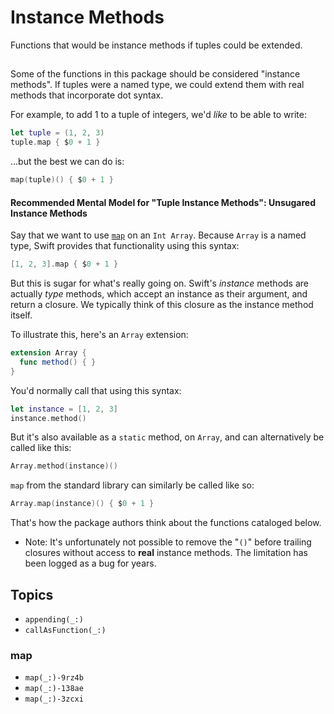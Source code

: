 # Instance Methods

Functions that would be instance methods if tuples could be extended.

## 

Some of the functions in this package should be considered "instance methods". If tuples were a named type, we could extend them with real methods that incorporate dot syntax.

For example, to add 1 to a tuple of integers, we'd *like* to be able to write:  

```swift
let tuple = (1, 2, 3)
tuple.map { $0 + 1 }
```

…but the best we can do is:

```swift
map(tuple)() { $0 + 1 }
```

#### Recommended Mental Model for "Tuple Instance Methods": Unsugared Instance Methods 

Say that we want to use [`map`](https://developer.apple.com/documentation/swift/collection/map(_:)) on an `Int Array`. Because `Array` is a named type, Swift provides that functionality using this syntax: 

```swift
[1, 2, 3].map { $0 + 1 }
```

But this is sugar for what's really going on. Swift's *instance* methods are actually *type* methods, which accept an instance as their argument, and return a closure. We typically think of this closure as the instance method itself.  

To illustrate this, here's an `Array` extension:

```swift
extension Array {
  func method() { }
}
```

You'd normally call that using this syntax:

```swift
let instance = [1, 2, 3]
instance.method()
```

But it's also available as a `static` method, on `Array`, and can alternatively be called like this: 

```swift
Array.method(instance)()
```

`map` from the standard library can similarly be called like so: 

```swift
Array.map(instance)() { $0 + 1 }
```

That's how the package authors think about the functions cataloged below.

- Note: It's unfortunately not possible to remove the "`()`" before trailing closures without access to **real** instance methods. The limitation has been logged as a bug for years.  


## Topics

- ``appending(_:)``
- ``callAsFunction(_:)``

### map
- ``map(_:)-9rz4b``
- ``map(_:)-138ae``
- ``map(_:)-3zcxi``
